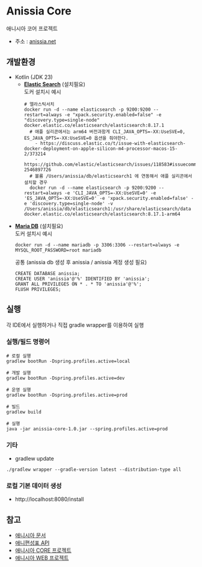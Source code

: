 # Anissia Core
애니시아 코어 프로젝트
- 주소 : [anissia.net](https://anissia.net)

## 개발환경
* Kotlin (JDK 23)
  * **[Elastic Search](https://www.elastic.co)** (설치필요)
    <br/>도커 설치시 예시
    ```
    # 엘라스틱서치
    docker run -d --name elasticsearch -p 9200:9200 --restart=always -e "xpack.security.enabled=false" -e "discovery.type=single-node" docker.elastic.co/elasticsearch/elasticsearch:8.17.1
      # 애플 실리콘에서는 arm64 버전과함게 CLI_JAVA_OPTS=-XX:UseSVE=0, ES_JAVA_OPTS=-XX:UseSVE=0 옵션을 줘야한다.
        - https://discuss.elastic.co/t/issue-with-elasticsearch-docker-deployment-on-apple-silicon-m4-processor-macos-15-2/373214
        - https://github.com/elastic/elasticsearch/issues/118583#issuecomment-2546897726
      # 볼륨 /Users/anissia/db/elasticsearch1 에 연동해서 애플 실리콘에서 설치할 경우
      docker run -d --name elasticsearch -p 9200:9200 --restart=always -e 'CLI_JAVA_OPTS=-XX:UseSVE=0' -e 'ES_JAVA_OPTS=-XX:UseSVE=0' -e 'xpack.security.enabled=false' -e 'discovery.type=single-node' -v /Users/anissia/db/elasticsearch1:/usr/share/elasticsearch/data docker.elastic.co/elasticsearch/elasticsearch:8.17.1-arm64
    ```
* **[Maria DB](https://mariadb.org)** (설치필요)
  <br/>도커 설치시 예시
  ```
  docker run -d --name mariadb -p 3306:3306 --restart=always -e MYSQL_ROOT_PASSWORD=root mariadb
  ```
  공통 (anissia db 생성 후 anissia / anissia 계정 생성 필요)
  ```
  CREATE DATABASE anissia;
  CREATE USER 'anissia'@'%' IDENTIFIED BY 'anissia';
  GRANT ALL PRIVILEGES ON * . * TO 'anissia'@'%';
  FLUSH PRIVILEGES;
  ```

## 실행
각 IDE에서 실행하거나 직접 gradle wrapper를 이용하여 실행

### 실행/빌드 명령어
```
# 로컬 실행
gradlew bootRun -Dspring.profiles.active=local

# 개발 실행
gradlew bootRun -Dspring.profiles.active=dev

# 운영 실행
gradlew bootRun -Dspring.profiles.active=prod

# 빌드
gradlew build

# 실행
java -jar anissia-core-1.0.jar --spring.profiles.active=prod
```

### 기타
- gradlew update
```
./gradlew wrapper --gradle-version latest --distribution-type all
```

### 로컬 기본 데이터 생성
- http://localhost:8080/install


## 참고 
* [애니시아 문서](https://github.com/anissia-net/document)
* [애니편성표 API](https://github.com/anissia-net/document/blob/main/api_anime_schdule.md)
* [애니시아 CORE 프로젝트](https://github.com/anissia-net/anissia-core)
* [애니시아 WEB 프로젝트](https://github.com/anissia-net/anissia-web)
